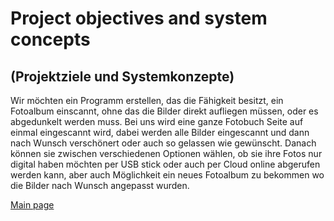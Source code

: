 # Project objectives and system concepts
## (Projektziele und Systemkonzepte)

Wir möchten ein Programm erstellen, das die Fähigkeit besitzt, ein Fotoalbum einscannt, ohne das die Bilder direkt aufliegen müssen, 
oder es abgedunkelt werden muss. Bei uns wird eine ganze Fotobuch Seite auf einmal eingescannt wird, dabei werden alle Bilder 
eingescannt und dann nach Wunsch verschönert oder auch so gelassen wie gewünscht. Danach können sie zwischen verschiedenen Optionen wählen, 
ob sie ihre Fotos nur digital haben möchten per USB stick oder auch per Cloud online abgerufen werden kann, 
aber auch Möglichkeit ein neues Fotoalbum zu bekommen wo die Bilder nach Wunsch angepasst wurden.


[Main page](https://github.com/palmetspat/project1Syp/blob/main/PROJECT-PHOTOBOOK.md)
